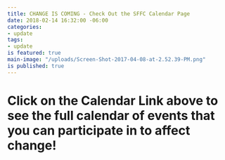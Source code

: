 ```yaml
---
title: CHANGE IS COMING - Check Out the SFFC Calendar Page
date: 2018-02-14 16:32:00 -06:00
categories:
- update
tags:
- update
is featured: true
main-image: "/uploads/Screen-Shot-2017-04-08-at-2.52.39-PM.png"
is published: true
---
```


# Click on the Calendar Link above to see the full calendar of events that you can participate in to affect change! 